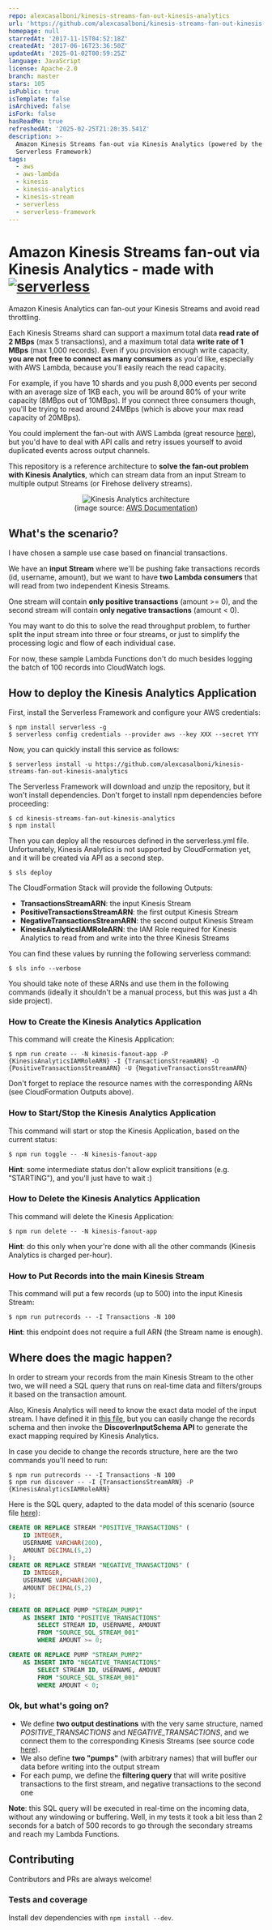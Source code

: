 ```yaml
---
repo: alexcasalboni/kinesis-streams-fan-out-kinesis-analytics
url: 'https://github.com/alexcasalboni/kinesis-streams-fan-out-kinesis-analytics'
homepage: null
starredAt: '2017-11-15T04:52:18Z'
createdAt: '2017-06-16T23:36:50Z'
updatedAt: '2025-01-02T00:59:25Z'
language: JavaScript
license: Apache-2.0
branch: master
stars: 105
isPublic: true
isTemplate: false
isArchived: false
isFork: false
hasReadMe: true
refreshedAt: '2025-02-25T21:20:35.541Z'
description: >-
  Amazon Kinesis Streams fan-out via Kinesis Analytics (powered by the
  Serverless Framework)
tags:
  - aws
  - aws-lambda
  - kinesis
  - kinesis-analytics
  - kinesis-stream
  - serverless
  - serverless-framework
---
```


# Amazon Kinesis Streams fan-out via Kinesis Analytics - made with [![serverless](http://public.serverless.com/badges/v3.svg)](http://www.serverless.com)
Amazon Kinesis Analytics can fan-out your Kinesis Streams and avoid read throttling.

Each Kinesis Streams shard can support a maximum total data **read rate of 2 MBps** (max 5 transactions), and a maximum total data **write rate of 1 MBps** (max 1,000 records). Even if you provision enough write capacity, **you are not free to connect as many consumers** as you'd like, especially with AWS Lambda, because you'll easily reach the read capacity.

For example, if you have 10 shards and you push 8,000 events per second with an average size of 1KB each, you will be around 80% of your write capacity (8MBps out of 10MBps). If you connect three consumers though, you'll be trying to read around 24MBps (which is above your max read capacity of 20MBps).

You could implement the fan-out with AWS Lambda (great resource [here](https://github.com/awslabs/aws-lambda-fanout)), but you'd have to deal with API calls and retry issues yourself to avoid duplicated events across output channels.

This repository is a reference architecture to **solve the fan-out problem with Kinesis Analytics**, which can stream data from an input Stream to multiple output Streams (or Firehose delivery streams).


<p align="center">
  <img src="https://docs.aws.amazon.com/kinesisanalytics/latest/dev/images/kinesis-app.png" alt="Kinesis Analytics architecture"/><br/>
  (image source: <a href="http://docs.aws.amazon.com/kinesisanalytics/latest/dev/how-it-works.html">AWS Documentation</a>)
</p>


## What's the scenario?

I have chosen a sample use case based on financial transactions.

We have an **input Stream** where we'll be pushing fake transactions records (id, username, amount), but we want to have **two Lambda consumers** that will read from two independent Kinesis Streams.

One stream will contain **only positive transactions** (amount >= 0), and the second stream will contain **only negative transactions** (amount < 0).

You may want to do this to solve the read throughput problem, to further split the input stream into three or four streams, or just to simplify the processing logic and flow of each individual case.

For now, these sample Lambda Functions don't do much besides logging the batch of 100 records into CloudWatch logs.

## How to deploy the Kinesis Analytics Application

First, install the Serverless Framework and configure your AWS credentials:


```
$ npm install serverless -g
$ serverless config credentials --provider aws --key XXX --secret YYY
```

Now, you can quickly install this service as follows:

```
$ serverless install -u https://github.com/alexcasalboni/kinesis-streams-fan-out-kinesis-analytics
```

The Serverless Framework will download and unzip the repository, but it won't install dependencies. Don't forget to install npm dependencies before proceeding:

```
$ cd kinesis-streams-fan-out-kinesis-analytics
$ npm install
```

Then you can deploy all the resources defined in the serverless.yml file. Unfortunately, Kinesis Analytics is not supported by CloudFormation yet, and it will be created via API as a second step.

```
$ sls deploy
```

The CloudFormation Stack will provide the following Outputs:

* **TransactionsStreamARN**: the input Kinesis Stream
* **PositiveTransactionsStreamARN**: the first output Kinesis Stream
* **NegativeTransactionsStreamARN**:  the second output Kinesis Stream
* **KinesisAnalyticsIAMRoleARN**: the IAM Role required for Kinesis Analytics to read from and write into the three Kinesis Streams

You can find these values by running the following serverless command:

```
$ sls info --verbose
```

You should take note of these ARNs and use them in the following commands (ideally it shouldn't be a manual process, but this was just a 4h side project).

### How to Create the Kinesis Analytics Application

This command will create the Kinesis Application:

```
$ npm run create -- -N kinesis-fanout-app -P {KinesisAnalyticsIAMRoleARN} -I {TransactionsStreamARN} -O {PositiveTransactionsStreamARN} -U {NegativeTransactionsStreamARN}
```

Don't forget to replace the resource names with the corresponding ARNs (see CloudFormation Outputs above).

### How to Start/Stop the Kinesis Analytics Application

This command will start or stop the Kinesis Application, based on the current status:

```
$ npm run toggle -- -N kinesis-fanout-app
```

**Hint**: some intermediate status don't allow explicit transitions (e.g. "STARTING"), and you'll just have to wait :)

### How to Delete the Kinesis Analytics Application

This command will delete the Kinesis Application:

```
$ npm run delete -- -N kinesis-fanout-app
```

**Hint**: do this only when your're done with all the other commands (Kinesis Analytics is charged per-hour).

### How to Put Records into the main Kinesis Stream

This command will put a few records (up to 500) into the input Kinesis Stream:

```
$ npm run putrecords -- -I Transactions -N 100
```

**Hint**: this endpoint does not require a full ARN (the Stream name is enough).


## Where does the magic happen?

In order to stream your records from the main Kinesis Stream to the other two, we will need a SQL query that runs on real-time data and filters/groups it based on the transaction amount.

Also, Kinesis Analytics will need to know the exact data model of the input stream. I have defined it in [this file](./kinesis-analytics/input-schema.json), but you can easily change the records schema and then invoke the **DiscoverInputSchema API** to generate the exact mapping required by Kinesis Analytics.

In case you decide to change the records structure, here are the two commands you'll need to run:

```bas
$ npm run putrecords -- -I Transactions -N 100
$ npm run discover -- -I {TransactionsStreamARN} -P {KinesisAnalyticsIAMRoleARN}

```


Here is the SQL query, adapted to the data model of this scenario (source file [here](./kinesis-analytics/query.sql)):


```SQL
CREATE OR REPLACE STREAM "POSITIVE_TRANSACTIONS" (
    ID INTEGER,
    USERNAME VARCHAR(200),
    AMOUNT DECIMAL(5,2)
);
CREATE OR REPLACE STREAM "NEGATIVE_TRANSACTIONS" (
    ID INTEGER,
    USERNAME VARCHAR(200),
    AMOUNT DECIMAL(5,2)
);

CREATE OR REPLACE PUMP "STREAM_PUMP1" 
    AS INSERT INTO "POSITIVE_TRANSACTIONS"
        SELECT STREAM ID, USERNAME, AMOUNT
        FROM "SOURCE_SQL_STREAM_001"
        WHERE AMOUNT >= 0;

CREATE OR REPLACE PUMP "STREAM_PUMP2"
    AS INSERT INTO "NEGATIVE_TRANSACTIONS"
        SELECT STREAM ID, USERNAME, AMOUNT
        FROM "SOURCE_SQL_STREAM_001"
        WHERE AMOUNT < 0;
```

### Ok, but what's going on?

* We define **two output destinations** with the very same structure, named *POSITIVE_TRANSACTIONS* and *NEGATIVE_TRANSACTIONS*, and  we connect them to the corresponding Kinesis Streams (see source code [here](./kinesis-analytics/create.js#L88)).
* We also define **two "pumps"** (with arbitrary names) that will buffer our data before writing into the output stream
* For each pump, we define the **filtering query** that will write positive transactions to the first stream, and negative transactions to the second one


**Note**: this SQL query will be executed in real-time on the incoming data, without any windowing or buffering. Well, in my tests it took a bit less than 2 seconds for a batch of 500 records to go through the secondary streams and reach my Lambda Functions.


## Contributing
Contributors and PRs are always welcome!

### Tests and coverage

Install dev dependencies with `npm install --dev`. 
